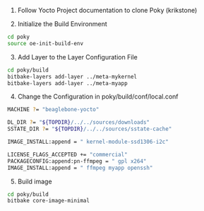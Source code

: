 1. Follow Yocto Project documentation to clone Poky (krikstone)

2. Initialize the Build Environment
```bash
cd poky
source oe-init-build-env
```

3. Add Layer to the Layer Configuration File
```bash
cd poky/build
bitbake-layers add-layer ../meta-mykernel
bitbake-layers add-layer ../meta-myapp
```

4. Change the Configuration in poky/build/conf/local.conf
```bash
MACHINE ?= "beaglebone-yocto"

DL_DIR ?= "${TOPDIR}/../../sources/downloads"
SSTATE_DIR ?= "${TOPDIR}/../../sources/sstate-cache"

IMAGE_INSTALL:append = " kernel-module-ssd1306-i2c"

LICENSE_FLAGS_ACCEPTED += "commercial"
PACKAGECONFIG:append:pn-ffmpeg = " gpl x264"
IMAGE_INSTALL:append = " ffmpeg myapp openssh"
```

5. Build image
```bash
cd poky/build
bitbake core-image-minimal
```
